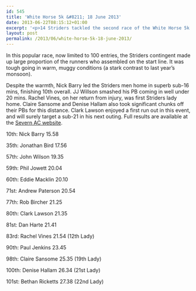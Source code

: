 ```yaml
---
id: 545
title: 'White Horse 5k &#8211; 18 June 2013'
date: 2013-06-22T08:15:12+01:00
excerpt: '<p>14 Striders tackled the second race of the White Horse 5k Summer Series at Sandhurst on 18 June 2013.</p>'
layout: post
permalink: /2013/06/white-horse-5k-18-june-2013/
---
```

In this popular race, now limited to 100 entries, the Striders contingent made up large proportion of the runners who assembled on the start line. It was tough going in warm, muggy conditions (a stark contrast to last year&#8217;s monsoon).

Despite the warmth, Nick Barry led the Striders men home in superb sub-16 mins, finishing 10th overall. JJ Willson smashed his PB coming in well under 20 mins. Rachel Vines, on her return from injury, was first Striders lady home. Claire Sansome and Denise Hallam also took significant chunks off their PBs for this distance. Clark Lawson enjoyed a first run out in this event, and will surely target a sub-21 in his next outing. Full results are available at the <a href="http://www.severnathletic.org.uk/white-horse-5k-june-results/" target="_blank" rel="nofollow">Severn AC website</a>.

10th: Nick Barry 15.58

35th: Jonathan Bird 17.56

57th: John Wilson 19.35

59th: Phil Jowett 20.04

60th: Eddie Macklin 20.10

71st: Andrew Paterson 20.54

77th: Rob Bircher 21.25

80th: Clark Lawson 21.35

81st: Dan Harte 21.41

83rd: Rachel Vines 21.54 (12th Lady)

90th: Paul Jenkins 23.45

98th: Claire Sansome 25.35 (19th Lady)

100th: Denise Hallam 26.34 (21st Lady)

101st: Bethan Ricketts 27.38 (22nd Lady)</p>